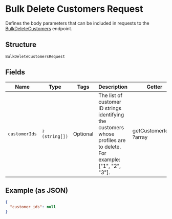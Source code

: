 
# Bulk Delete Customers Request

Defines the body parameters that can be included in requests to the
[BulkDeleteCustomers](../../doc/apis/customers.md#bulk-delete-customers) endpoint.

## Structure

`BulkDeleteCustomersRequest`

## Fields

| Name | Type | Tags | Description | Getter | Setter |
|  --- | --- | --- | --- | --- | --- |
| `customerIds` | `?(string[])` | Optional | The list of customer ID strings identifying the customers whose profiles are to delete. For example: ["1", "2", "3"]. | getCustomerIds(): ?array | setCustomerIds(?array customerIds): void |

## Example (as JSON)

```json
{
  "customer_ids": null
}
```

